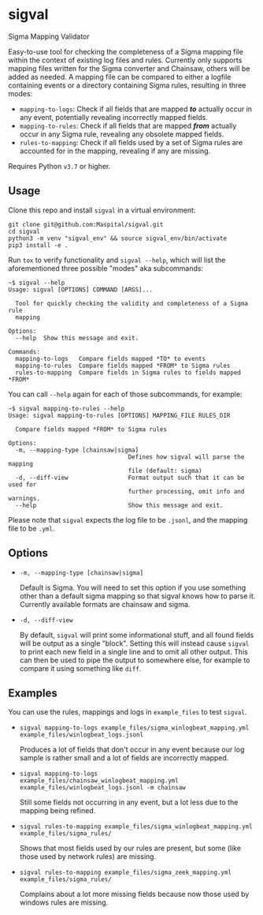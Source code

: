 # sigval
Sigma Mapping Validator

Easy-to-use tool for checking the completeness of a Sigma mapping file within the context of existing log files and rules.
Currently only supports mapping files written for the Sigma converter and Chainsaw, others will be added as needed.
A mapping file can be compared to either a logfile containing events or a directory containing Sigma rules,
resulting in three modes:
- `mapping-to-logs`: Check if all fields that are mapped ***to*** actually occur in any event,
potentially revealing incorrectly mapped fields.
- `mapping-to-rules`: Check if all fields that are mapped ***from*** actually occur in any Sigma rule,
revealing any obsolete mapped fields.
- `rules-to-mapping`: Check if all fields used by a set of Sigma rules are accounted for in the mapping,
revealing if any are missing.

Requires Python `v3.7` or higher.


## Usage
Clone this repo and install `sigval` in a virtual environment:
```shell
git clone git@github.com:Maspital/sigval.git
cd sigval
python3 -m venv "sigval_env" && source sigval_env/bin/activate
pip3 install -e .
```

Run `tox` to verify functionality and `sigval --help`,
which will list the aforementioned three possible "modes" aka subcommands:
```
~$ sigval --help
Usage: sigval [OPTIONS] COMMAND [ARGS]...

  Tool for quickly checking the validity and completeness of a Sigma rule
  mapping

Options:
  --help  Show this message and exit.

Commands:
  mapping-to-logs   Compare fields mapped *TO* to events
  mapping-to-rules  Compare fields mapped *FROM* to Sigma rules
  rules-to-mapping  Compare fields in Sigma rules to fields mapped *FROM*
```

You can call `--help` again for each of those subcommands, for example:
```
~$ sigval mapping-to-rules --help
Usage: sigval mapping-to-rules [OPTIONS] MAPPING_FILE RULES_DIR

  Compare fields mapped *FROM* to Sigma rules

Options:
  -m, --mapping-type [chainsaw|sigma]
                                  Defines how sigval will parse the mapping
                                  file (default: sigma)
  -d, --diff-view                 Format output such that it can be used for
                                  further processing, omit info and warnings.
  --help                          Show this message and exit.
```
Please note that `sigval` expects the log file to be `.jsonl`, and the mapping file to be `.yml`.


## Options
- `-m, --mapping-type [chainsaw|sigma]`

    Default is Sigma.
    You will need to set this option if you use something other than a default sigma mapping so that sigval knows how to parse it.
    Currently available formats are chainsaw and sigma.
- `-d, --diff-view `

    By default, `sigval` will print some informational stuff, and all found fields will be output as a single "block".
    Setting this will instead cause `sigval` to print each new field in a single line and to omit all other output.
    This can then be used to pipe the output to somewhere else, for example to compare it using something like `diff`.


## Examples
You can use the rules, mappings and logs in `example_files` to test `sigval`.
- ```shell
  sigval mapping-to-logs example_files/sigma_winlogbeat_mapping.yml example_files/winlogbeat_logs.jsonl
    ```
  Produces a lot of fields that don't occur in any event because our log sample is rather small and a lot of fields are 
  incorrectly mapped.

- ```shell
  sigval mapping-to-logs example_files/chainsaw_winlogbeat_mapping.yml example_files/winlogbeat_logs.jsonl -m chainsaw
  ```
  Still some fields not occurring in any event, but a lot less due to the mapping being refined.

- ```shell
  sigval rules-to-mapping example_files/sigma_winlogbeat_mapping.yml example_files/sigma_rules/
  ```
  Shows that most fields used by our rules are present, but some (like those used by network rules) are missing.

- ```shell
  sigval rules-to-mapping example_files/sigma_zeek_mapping.yml example_files/sigma_rules/
  ```
  Complains about a lot more missing fields because now those used by windows rules are missing.
